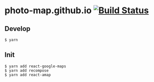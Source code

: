 # photo-map.github.io [![Build Status](https://travis-ci.org/photo-map/photo-map.github.io.svg?branch=master)](https://travis-ci.org/photo-map/photo-map.github.io)

## Develop

```
$ yarn
```

## Init

```
$ yarn add react-google-maps
$ yarn add recompose
$ yarn add react-amap
```
